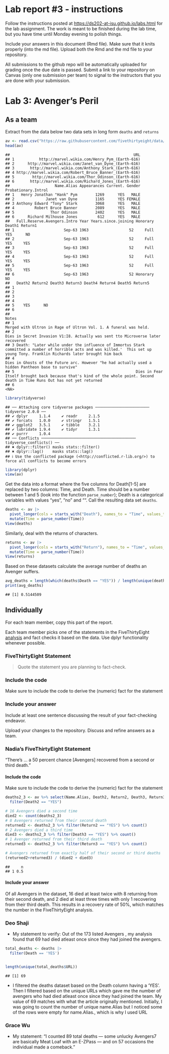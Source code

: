 
<!-- README.md is generated from README.Rmd. Please edit the README.Rmd file -->

# Lab report \#3 - instructions

Follow the instructions posted at
<https://ds202-at-isu.github.io/labs.html> for the lab assignment. The
work is meant to be finished during the lab time, but you have time
until Monday evening to polish things.

Include your answers in this document (Rmd file). Make sure that it
knits properly (into the md file). Upload both the Rmd and the md file
to your repository.

All submissions to the github repo will be automatically uploaded for
grading once the due date is passed. Submit a link to your repository on
Canvas (only one submission per team) to signal to the instructors that
you are done with your submission.

# Lab 3: Avenger’s Peril

## As a team

Extract from the data below two data sets in long form `deaths` and
`returns`

``` r
av <- read.csv("https://raw.githubusercontent.com/fivethirtyeight/data/master/avengers/avengers.csv", stringsAsFactors = FALSE)
head(av)
```

    ##                                                       URL
    ## 1           http://marvel.wikia.com/Henry_Pym_(Earth-616)
    ## 2      http://marvel.wikia.com/Janet_van_Dyne_(Earth-616)
    ## 3       http://marvel.wikia.com/Anthony_Stark_(Earth-616)
    ## 4 http://marvel.wikia.com/Robert_Bruce_Banner_(Earth-616)
    ## 5        http://marvel.wikia.com/Thor_Odinson_(Earth-616)
    ## 6       http://marvel.wikia.com/Richard_Jones_(Earth-616)
    ##                    Name.Alias Appearances Current. Gender Probationary.Introl
    ## 1   Henry Jonathan "Hank" Pym        1269      YES   MALE                    
    ## 2              Janet van Dyne        1165      YES FEMALE                    
    ## 3 Anthony Edward "Tony" Stark        3068      YES   MALE                    
    ## 4         Robert Bruce Banner        2089      YES   MALE                    
    ## 5                Thor Odinson        2402      YES   MALE                    
    ## 6      Richard Milhouse Jones         612      YES   MALE                    
    ##   Full.Reserve.Avengers.Intro Year Years.since.joining Honorary Death1 Return1
    ## 1                      Sep-63 1963                  52     Full    YES      NO
    ## 2                      Sep-63 1963                  52     Full    YES     YES
    ## 3                      Sep-63 1963                  52     Full    YES     YES
    ## 4                      Sep-63 1963                  52     Full    YES     YES
    ## 5                      Sep-63 1963                  52     Full    YES     YES
    ## 6                      Sep-63 1963                  52 Honorary     NO        
    ##   Death2 Return2 Death3 Return3 Death4 Return4 Death5 Return5
    ## 1                                                            
    ## 2                                                            
    ## 3                                                            
    ## 4                                                            
    ## 5    YES      NO                                             
    ## 6                                                            
    ##                                                                                                                                                                              Notes
    ## 1                                                                                                                Merged with Ultron in Rage of Ultron Vol. 1. A funeral was held. 
    ## 2                                                                                                  Dies in Secret Invasion V1:I8. Actually was sent tto Microverse later recovered
    ## 3 Death: "Later while under the influence of Immortus Stark committed a number of horrible acts and was killed.'  This set up young Tony. Franklin Richards later brought him back
    ## 4                                                                               Dies in Ghosts of the Future arc. However "he had actually used a hidden Pantheon base to survive"
    ## 5                                                      Dies in Fear Itself brought back because that's kind of the whole point. Second death in Time Runs Out has not yet returned
    ## 6                                                                                                                                                                             <NA>

``` r
library(tidyverse)
```

    ## ── Attaching core tidyverse packages ──────────────────────── tidyverse 2.0.0 ──
    ## ✔ dplyr     1.1.4     ✔ readr     2.1.5
    ## ✔ forcats   1.0.0     ✔ stringr   1.5.1
    ## ✔ ggplot2   3.5.1     ✔ tibble    3.2.1
    ## ✔ lubridate 1.9.4     ✔ tidyr     1.3.1
    ## ✔ purrr     1.0.4     
    ## ── Conflicts ────────────────────────────────────────── tidyverse_conflicts() ──
    ## ✖ dplyr::filter() masks stats::filter()
    ## ✖ dplyr::lag()    masks stats::lag()
    ## ℹ Use the conflicted package (<http://conflicted.r-lib.org/>) to force all conflicts to become errors

``` r
library(dplyr)
view(av)
```

Get the data into a format where the five columns for Death\[1-5\] are
replaced by two columns: Time, and Death. Time should be a number
between 1 and 5 (look into the function `parse_number`); Death is a
categorical variables with values “yes”, “no” and ““. Call the resulting
data set `deaths`.

``` r
deaths <- av |>
  pivot_longer(cols = starts_with("Death"), names_to = "Time", values_to = "Death") |>
  mutate(Time = parse_number(Time)) 
View(deaths)
```

Similarly, deal with the returns of characters.

``` r
returns <- av |>
  pivot_longer(cols = starts_with("Return"), names_to = "Time", values_to = "Return") |>
  mutate(Time = parse_number(Time))
View(returns)
```

Based on these datasets calculate the average number of deaths an
Avenger suffers.

``` r
avg_deaths = length(which(deaths$Death == "YES")) / length(unique(deaths$URL))
print(avg_deaths)
```

    ## [1] 0.5144509

## Individually

For each team member, copy this part of the report.

Each team member picks one of the statements in the FiveThirtyEight
[analysis](https://fivethirtyeight.com/features/avengers-death-comics-age-of-ultron/)
and fact checks it based on the data. Use dplyr functionality whenever
possible.

### FiveThirtyEight Statement

> Quote the statement you are planning to fact-check.

### Include the code

Make sure to include the code to derive the (numeric) fact for the
statement

### Include your answer

Include at least one sentence discussing the result of your
fact-checking endeavor.

Upload your changes to the repository. Discuss and refine answers as a
team.

### Nadia’s FiveThirtyEight Statement

“There’s … a 50 percent chance \[Avengers\] recovered from a second or
third death.”

#### Include the code

Make sure to include the code to derive the (numeric) fact for the
statement

``` r
deaths2_3 <- av %>% select(Name.Alias, Death2, Return2, Death3, Return3) %>%
  filter(Death2 == "YES")

# 16 Avengers died a second time
died2 <- count(deaths2_3)
# 8 Avengers returned from their second death
returned2 <- deaths2_3 %>% filter(Return2 == "YES") %>% count()
# 2 Avengers died a third time
died3 <- deaths2_3 %>% filter(Death3 == "YES") %>% count()
# 1 Avenger returned from their third death
returned3 <- deaths2_3 %>% filter(Return3 == "YES") %>% count()

# Avengers returned from exactly half of their second or third deaths
(returned2+returned3) / (died2 + died3)
```

    ##     n
    ## 1 0.5

#### Include your answer

Of all Avengers in the dataset, 16 died at least twice with 8 returning
from their second death, and 2 died at least three times with only 1
recovering from their third death. This results in a recovery rate of
50%, which matches the number in the FiveThirtyEight analysis.

### Deo Shaji

- My statement to verify: Out of the 173 listed Avengers , my analysis
  found that 69 had died atleast once since they had joined the
  avengers.

``` r
total_deaths <- deaths |>
  filter(Death == 'YES') 


length(unique(total_deaths$URL))
```

    ## [1] 69

- I filtered the deaths dataset based on the Death column having a
  ‘YES’. Then I filtered based on the unique URLs which gave me the
  number of avengers who had died atleast once since they had joined the
  team. My value of 69 matches with what the article originally
  mentioned. Initially, I was going to count the number of unique
  name.Alias but I noticed some of the rows were empty for name.Alias.,
  which is why I used URL

### Grace Wu

- My statement: “I counted 89 total deaths — some unlucky Avengers7 are
  basically Meat Loaf with an E-ZPass — and on 57 occasions the
  individual made a comeback.”
